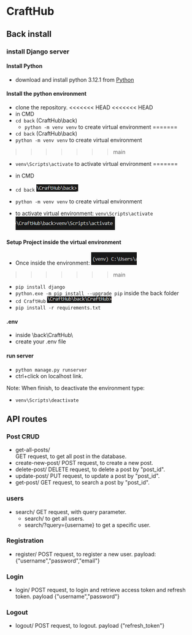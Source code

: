 # CraftHub

## Back install

### install Django server

#### Install Python

- download and install python 3.12.1
  from [Python](https://www.python.org/downloads/)

#### Install the python environment

- clone the repository.
<<<<<<< HEAD
<<<<<<< HEAD
- in CMD
- `cd back`
  (CraftHub\back)
  - `python -m venv venv`
    to create virtual environment
=======
- `cd back`
  (CraftHub\back)
- `python -m venv venv`
  to create virtual environment
>>>>>>> main
- `venv\Scripts\activate`
  to activate virtual environment
=======
- in CMD
- `cd back`
  ![Alt text](image-2.png)
- `python -m venv venv`
  to create virtual environment

- to activate virtual environment:
  `venv\Scripts\activate`
  ![Alt text](image-1.png)

#### Setup Project inside the virtual environment

- Once inside the environment: ![Alt text](image.png)
>>>>>>> main
- `pip install django`
- `python.exe -m pip install --upgrade pip`
  inside the back folder
- `cd CraftHub`
  ![Alt text](image-3.png)
- `pip install -r requirements.txt`

#### .env

- inside \back\CraftHub\
- create your .env file

#### run server

- `python manage.py runserver`
- ctrl+click on localhost link.

Note: When finish, to deactivate the environment type:

- `venv\Scripts\deactivate`

## API routes

### Post CRUD

- get-all-posts/  
  GET request, to get all post in the database.
- create-new-post/
  POST request, to create a new post.
- delete-post/
  DELETE request, to delete a post by "post_id".
- update-post/
  PUT request, to update a post by "post_id".
- get-post/
  GET request, to search a post by "post_id".

### users

- search/
  GET request, with query parameter.
  - search/
    to get all users.
  - search/?query={username}
    to get a specific user.

### Registration

- register/
  POST request, to register a new user. payload: {"username","password","email"}

### Login

- login/
  POST request, to login and retrieve access token and refresh token. payload {"username","password"}

### Logout

- logout/
  POST request, to logout. payload {"refresh_token"}
